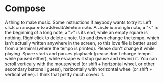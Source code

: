 # Compose
A thing to make music.
Some instructions if anybody wants to try it:
Left click on a square to add/edit/delete a note. A circle is a single note, a "<" is the beginning of a long note, a ">" is its end, while an empty square is nothing. Right click to delete a note.
Up and down change the tempo, which isn't actually written anywhere in the screen, so this love file is better used from a terminal (where the tempo is printed). Please don't change it while playing.
Space starts and pauses playback (please don't change tempo while paused either), while escape will stop (pause and rewind) it.
You can scroll vertically with the mousewheel (or shift + horizontal wheel, or other secondary buttons I guess), horizontally with horizontal wheel (or shift + vertical wheel).
I think that pretty much covers it.
